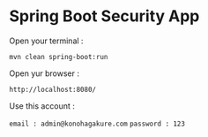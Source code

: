 # Spring Boot Security App

Open your terminal :

`mvn clean spring-boot:run`


Open yur browser :

`http://localhost:8080/`

Use this account :

`email : admin@konohagakure.com`
`password : 123`